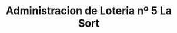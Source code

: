 ---
title: "Administracion de Loteria nº 5 La Sort"
url: /alzira/administracion-de-loteria-no-5-la-sort/
shop: Lotterie
---